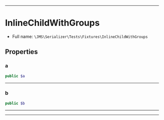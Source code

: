 ***

# InlineChildWithGroups

* Full name: `\JMS\Serializer\Tests\Fixtures\InlineChildWithGroups`

## Properties

### a

```php
public $a
```

***

### b

```php
public $b
```

***



***


